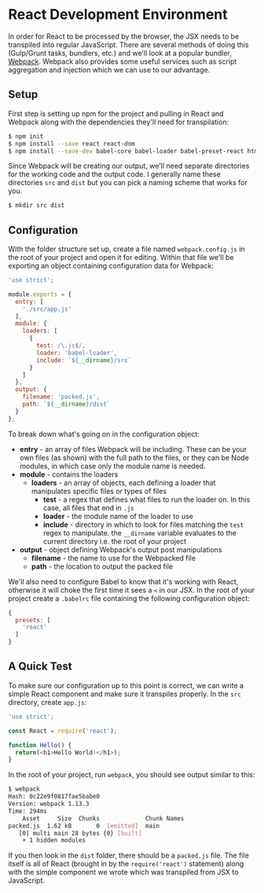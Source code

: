 # React Development Environment

In order for React to be processed by the browser, the JSX needs to be transpiled into regular JavaScript.  There are several methods of doing this (Gulp/Grunt tasks, bundlers, etc.) and we'll look at a popular bundler, [Webpack](https://webpack.github.io/).  Webpack also provides some useful services such as script aggregation and injection which we can use to our advantage.

## Setup

First step is setting up npm for the project and pulling in React and Webpack along with the dependencies they'll need for transpilation:
```bash
$ npm init
$ npm install --save react react-dom
$ npm install --save-dev babel-core babel-loader babel-preset-react html-webpack-plugin webpack
```

Since Webpack will be creating our output, we'll need separate directories for the working code and the output code.  I generally name these directories `src` and `dist` but you can pick a naming scheme that works for you.
```bash
$ mkdir src dist
```

## Configuration

With the folder structure set up, create a file named `webpack.config.js` in the root of your project and open it for editing.  Within that file we'll be exporting an object containing configuration data for Webpack:

```javascript
'use strict';

module.exports = {
  entry: [
    './src/app.js'
  ],
  module: {
    loaders: [
      {
        test: /\.js$/,
        loader: 'babel-loader',
        include: `${__dirname}/src`
      }
    ]
  },
  output: {
    filename: 'packed.js',
    path: `${__dirname}/dist`
  }
};
```

To break down what's going on in the configuration object:
- **entry** - an array of files Webpack will be including.  These can be your own files (as shown) with the full path to the files, or they can be Node modules, in which case only the module name is needed.
- **module** - contains the loaders
  - **loaders** - an array of objects, each defining a loader that manipulates specific files or types of files
    - **test** - a regex that defines what files to run the loader on. In this case, all files that end in `.js`
    - **loader** - the module name of the loader to use
    - **include** - directory in which to look for files matching the `test` regex to manipulate. the `__dirname` variable evaluates to the current directory i.e. the root of your project
- **output** - object defining Webpack's output post manipulations
  - **filename** - the name to use for the Webpacked file
  - **path** - the location to output the packed file

We'll also need to configure Babel to know that it's working with React, otherwise it will choke the first time it sees a `<` in our JSX.  In the root of your project create a `.babelrc` file containing the following configuration object:
```javascript
{
  presets: [
    'react'
  ]
}
```

## A Quick Test
To make sure our configuration up to this point is correct, we can write a simple React component and make sure it transpiles properly.  In the `src` directory, create `app.js`:
```javascript
'use strict';

const React = require('react');

function Hello() {
  return(<h1>Hello World!</h1>);
}
```

In the root of your project, run `webpack`, you should see output similar to this:
```bash
$ webpack
Hash: 0c22e9f0817fae5babe0
Version: webpack 1.13.3
Time: 294ms
    Asset     Size  Chunks             Chunk Names
packed.js  1.62 kB       0  [emitted]  main
   [0] multi main 28 bytes {0} [built]
    + 1 hidden modules
```

If you then look in the `dist` folder, there should be a `packed.js` file.  The file itself is all of React (brought in by the `require('react')` statement) along with the simple component we wrote which was transpiled from JSX to JavaScript.
